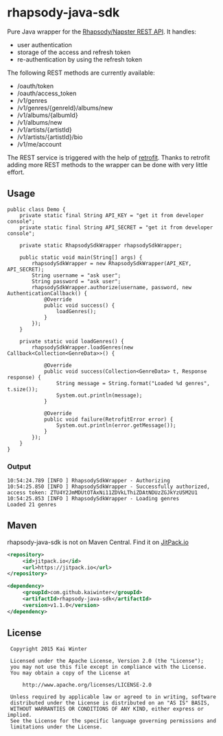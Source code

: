 # rhapsody-java-sdk
Pure Java wrapper for the [Rhapsody/Napster REST API](https://developer.rhapsody.com/api). It handles:
* user authentication
* storage of the access and refresh token
* re-authentication by using the refresh token

The following REST methods are currently available:
* /oauth/token
* /oauth/access_token
* /v1/genres
* /v1/genres/{genreId}/albums/new
* /v1/albums/{albumId}
* /v1/albums/new
* /v1/artists/{artistId}
* /v1/artists/{artistId}/bio
* /v1/me/account

The REST service is triggered with the help of [retrofit](https://github.com/square/retrofit).
Thanks to retrofit adding more REST methods to the wrapper can be done with very little effort.

## Usage
	public class Demo {
		private static final String API_KEY = "get it from developer console";
		private static final String API_SECRET = "get it from developer console";

		private static RhapsodySdkWrapper rhapsodySdkWrapper;

		public static void main(String[] args) {
			rhapsodySdkWrapper = new RhapsodySdkWrapper(API_KEY, API_SECRET);
			String username = "ask user";
			String password = "ask user";
			rhapsodySdkWrapper.authorize(username, password, new AuthenticationCallback() {
				@Override
				public void success() {
					loadGenres();
				}
			});
		}

		private static void loadGenres() {
			rhapsodySdkWrapper.loadGenres(new Callback<Collection<GenreData>>() {

				@Override
				public void success(Collection<GenreData> t, Response response) {
					String message = String.format("Loaded %d genres", t.size());
					System.out.println(message);
				}

				@Override
				public void failure(RetrofitError error) {
					System.out.println(error.getMessage());
				}
			});
		}
	}
	
### Output
	10:54:24.789 [INFO ] RhapsodySdkWrapper - Authorizing
	10:54:25.850 [INFO ] RhapsodySdkWrapper - Successfully authorized, access token: ZTU4Y2JmMDUtOTAxNi11ZDVkLThiZDAtNDUzZGJkYzU5M2U1
	10:54:25.853 [INFO ] RhapsodySdkWrapper - Loading genres
	Loaded 21 genres

## Maven
rhapsody-java-sdk is not on Maven Central. Find it on [JitPack.io](https://jitpack.io/#kaiwinter/rhapsody-java-sdk/v1.1.0)
```xml
<repository>
	 <id>jitpack.io</id>
	 <url>https://jitpack.io</url>
</repository>

<dependency>
	 <groupId>com.github.kaiwinter</groupId>
	 <artifactId>rhapsody-java-sdk</artifactId>
	 <version>v1.1.0</version>
</dependency>
```

## License
     Copyright 2015 Kai Winter
     
     Licensed under the Apache License, Version 2.0 (the "License");
     you may not use this file except in compliance with the License.
     You may obtain a copy of the License at
     
         http://www.apache.org/licenses/LICENSE-2.0
     
     Unless required by applicable law or agreed to in writing, software
     distributed under the License is distributed on an "AS IS" BASIS,
     WITHOUT WARRANTIES OR CONDITIONS OF ANY KIND, either express or implied.
     See the License for the specific language governing permissions and
     limitations under the License.
